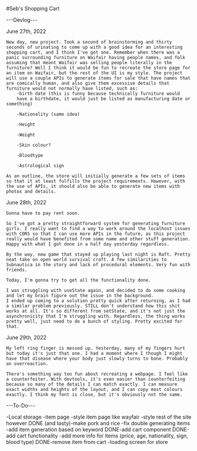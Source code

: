 #Seb's Shopping Cart

---Devlog---

June 27th, 2022

    New day, new project. Took a second of brainstorming and thirty seconds of urinating to come up with a good idea for an interesting shopping cart, and I think I've got one. Remember when there was a panic surrounding furniture on Waifair having people names, and folk assuming that meant Waifair was selling people literally in the furniture? Well I think it would be fun to recreate the store page for an item on Waifair, but the rest of the UI is my style. The project will use a couple APIs to generate items for sale that have names that are comically human, and also give them excessive details that furniture would not normally have listed, such as:
        -birth date (this is funny because technically furniture would
        have a birthdate, it would just be listed as manufacturing date or something)

        -Nationality (same idea)

        -Height

        -Weight

        -Skin colour?

        -Bloodtype

        -Astrological sign

    As an outline, the store will initially generate a few sets of items so that it at least fulfills the project requirements. However, with the use of APIs, it should also be able to generate new items with photos and details. 

June 28th, 2022

    Gonna have to pay rent soon.

    So I've got a pretty straightforward system for generating furniture girls. I really want to find a way to work around the localhost issues with CORS so that I can use more APIs in the future, as this project really would have benefited from some name and other stuff generation. Happy with what I got done in a half day yesterday regardless.

    By the way, new game that stayed up playing last night is Raft. Pretty neat take on open world survival craft. A few similarities to Subnautica in the story and lack of procedural elements. Very fun with friends. 

    Today, I'm gonna try to get all the functionality done. 

    I was struggling with useState again, and decided to do some cooking and let my brain figure out the issue in the background. 
    I ended up coming to a solution pretty quick after returning, as I had a similar problem previously. STILL don't understand how this shit works at all. It's so different from setState, and it's not just the asynchronicity that I'm struggling with. Regardless, the thing works pretty well, just need to do a bunch of styling. Pretty excited for that.

June 29th, 2022

    My left ring finger is messed up. Yesterday, many of my fingers hurt but today it's just that one. I had a moment where I though I might have that disease where your body just slowly turns to bone. Probably an overreaction. 

    There's something way too fun about recreating a webpage. I feel like a counterfeiter. With devtools, it's even easier than counterfeiting because so many of the details I can match exactly. I can measure exact widths and heights of the layout, and I can copy most colours exactly. I think my font is close, but it's obviously not the same. 



---To-Do---

-Local storage
-item page
-style item page like wayfair
-style rest of the site however
DONE (and tasty)-make pork and rice
-fix double generating items
-add item generation based on keyword
DONE-add cart component
DONE-add cart functionality
-add more info for items (price, age, nationality, sign, blood type)
DONE-remove item from cart
-loading screen for store